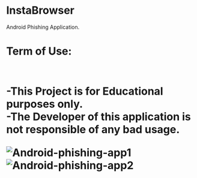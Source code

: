 # InstaBrowser
Android Phishing Application.<br/>
<h1>Term of Use:<h1/><br/>
-This Project is for Educational purposes only.<br/>
-The Developer of this application is not responsible of any bad usage.

![Android-phishing-app1](https://user-images.githubusercontent.com/47100747/112440719-43e30a00-8d68-11eb-803f-25dceee5e384.jpg)
![Android-phishing-app2](https://user-images.githubusercontent.com/47100747/112440756-4cd3db80-8d68-11eb-88a2-61595b2c9eab.jpg)



